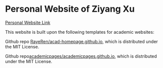 # Personal Website of Ziyang Xu

[Personal Website Link](https://statxzy7.github.io/)

This website is built upon the following templates for academic websites:

Github repo [RayeRen/acad-homepage.github.io](https://github.com/RayeRen/acad-homepage.github.io), which is distributed under the MIT License.

Github repo[academicpages/academicpages.github.io](https://github.com/academicpages/academicpages.github.io), which is distributed under the MIT License.
